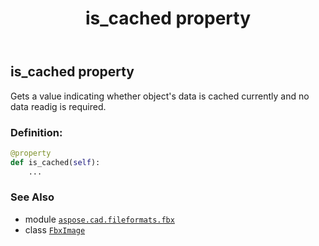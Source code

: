 ﻿---
title: is_cached property
second_title: Aspose.CAD for Python via .NET API References
description: 
type: docs
weight: 190
url: /python-net/aspose.cad.fileformats.fbx/fbximage/is_cached/
is_root: false
---

## is_cached property


Gets a value indicating whether object's data is cached currently and no data readig is required.
### Definition:
```python
@property
def is_cached(self):
    ...
```

### See Also
* module [`aspose.cad.fileformats.fbx`](../../)
* class [`FbxImage`](/cad/python-net/aspose.cad.fileformats.fbx/fbximage)
